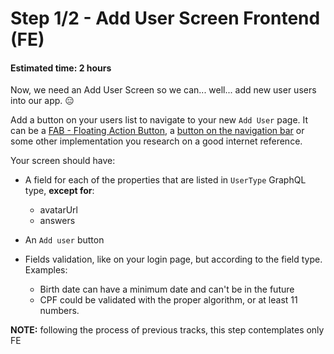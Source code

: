 # Step 1/2 - Add User Screen Frontend (FE)
#### Estimated time: 2 hours

Now, we need an Add User Screen so we can... well... add new user users into our app. 😑

Add a button on your users list to navigate to your new `Add User` page. It can be a [FAB - Floating Action Button](https://storage.googleapis.com/spec-host-backup/mio-components%2Fassets%2F1HDsE5gO9XoBBCQordDkSSjZeFGxoLNKY%2Fspecs-fab-placement.png), a [button on the navigation bar](https://i.stack.imgur.com/P3NvN.png) or some other implementation you research on a good internet reference.

Your screen should have:

- A field for each of the properties that are listed in `UserType` GraphQL type, **except for**:
  - avatarUrl
  - answers

- An `Add user` button

- Fields validation, like on your login page, but according to the field type. Examples:
  - Birth date can have a minimum date and can't be in the future
  - CPF could be validated with the proper algorithm, or at least 11 numbers.

**NOTE:** following the process of previous tracks, this step contemplates only FE
